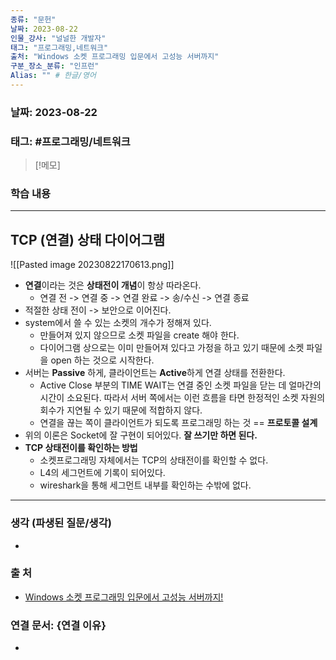 ```yaml
---
종류: "문헌"
날짜: 2023-08-22
인물_강사: "널널한 개발자"
태그: "프로그래밍,네트워크"
출처: "Windows 소켓 프로그래밍 입문에서 고성능 서버까지"
구분_장소_분류: "인프런"
Alias: "" # 한글/영어
---
```


### 날짜: 2023-08-22

### 태그: #프로그래밍/네트워크

>[!메모]
> 

### 학습 내용
---
## TCP (연결) 상태 다이어그램
![[Pasted image 20230822170613.png]]
- **연결**이라는 것은 **상태전이 개념**이 항상 따라온다.
	- 연결 전 -> 연결 중 -> 연결 완료 -> 송/수신 -> 연결 종료
- 적절한 상태 전이 -> 보안으로 이어진다.
- system에서 쓸 수 있는 소켓의 개수가 정해져 있다.
	- 만들어져 있지 않으므로 소켓 파일을 create 해야 한다.
	- 다이어그램 상으로는 이미 만들어져 있다고 가정을 하고 있기 때문에 소켓 파일을 open 하는 것으로 시작한다.
- 서버는 **Passive** 하게, 클라이언트는 **Active**하게 연결 상태를 전환한다.
	- Active Close 부분의 TIME WAIT는 연결 중인 소켓 파일을 닫는 데 얼마간의 시간이 소요된다. 따라서 서버 쪽에서는 이런 흐름을 타면 한정적인 소켓 자원의 회수가 지연될 수 있기 때문에 적합하지 않다.
	- 연결을 끊는 쪽이 클라이언트가 되도록 프로그래밍 하는 것 == **프로토콜 설계**
- 위의 이론은 Socket에 잘 구현이 되어있다. **잘 쓰기만 하면 된다.**
- **TCP 상태전이를 확인하는 방법**
	- 소켓프로그래밍 자체에서는 TCP의 상태전이를 확인할 수 없다.
	- L4의 세그먼트에 기록이 되어있다.
	- wireshark을 통해 세그먼트 내부를 확인하는 수밖에 없다.
---
### 생각 (파생된 질문/생각)
- 
### 출 처
- [Windows 소켓 프로그래밍 입문에서 고성능 서버까지! ](https://www.inflearn.com/course/%EC%9C%88%EB%8F%84%EC%9A%B0-%EC%86%8C%EC%BC%93-%EC%9E%85%EB%AC%B8-%EA%B3%A0%EC%84%B1%EB%8A%A5-%EC%84%9C%EB%B2%84)

### 연결 문서: {연결 이유}
- 